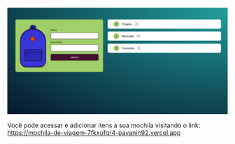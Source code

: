![Tela do Projeto](tela_do_projeto.png)

Você pode acessar e adicionar itens à sua mochila visitando o link: https://mochila-de-viagem-7fkxufqr4-pavanin92.vercel.app
